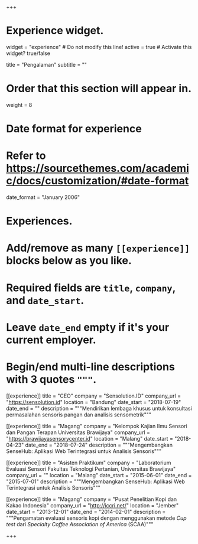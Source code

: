 +++
# Experience widget.
widget = "experience"  # Do not modify this line!
active = true  # Activate this widget? true/false

title = "Pengalaman"
subtitle = ""

# Order that this section will appear in.
weight = 8

# Date format for experience
#   Refer to https://sourcethemes.com/academic/docs/customization/#date-format
date_format = "January 2006"

# Experiences.
#   Add/remove as many `[[experience]]` blocks below as you like.
#   Required fields are `title`, `company`, and `date_start`.
#   Leave `date_end` empty if it's your current employer.
#   Begin/end multi-line descriptions with 3 quotes `"""`.
[[experience]]
  title = "CEO"
  company = "Sensolution.ID"
  company_url = "https://sensolution.id"
  location = "Bandung"
  date_start = "2018-07-19"
  date_end = ""
  description = """Mendirikan lembaga khusus untuk konsultasi permasalahan sensoris pangan dan analisis sensometrik"""

[[experience]]
  title = "Magang"
  company = "Kelompok Kajian Ilmu Sensori dan Pangan Terapan Universitas Brawijaya"
  company_url = "https://brawijayasensorycenter.id"
  location = "Malang"
  date_start = "2018-04-23"
  date_end = "2018-07-24"
  description = """Mengembangkan SenseHub: Aplikasi Web Terintegrasi untuk Analisis Sensoris"""

[[experience]]
  title = "Asisten Praktikum"
  company = "Laboratorium Evaluasi Sensori Fakultas Teknologi Pertanian, Universitas Brawijaya"
  company_url = ""
  location = "Malang"
  date_start = "2015-06-01"
  date_end = "2015-07-01"
  description = """Mengembangkan SenseHub: Aplikasi Web Terintegrasi untuk Analisis Sensoris"""

[[experience]]
  title = "Magang"
  company = "Pusat Penelitian Kopi dan Kakao Indonesia"
  company_url = "http://iccri.net/"
  location = "Jember"
  date_start = "2013-12-01"
  date_end = "2014-02-01"
  description = """Pengamatan evaluasi sensoris kopi dengan menggunakan metode *Cup test* dari *Specialty Coffee Association of America* (SCAA)"""

+++
